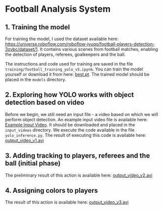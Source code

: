# Football Analysis System

## 1. Training the model
For training the model, I used the dataset available here: https://universe.roboflow.com/roboflow-jvuqo/football-players-detection-3zvbc/dataset/1. It contains various scenes from football matches, enabling the detection of players, referees, goalkeepers and the ball.

The instructions and code used for training are saved in the file `training/football_training_yolo_v5.ipynb`. You can train the model yourself or download it from here: [best.pt](https://drive.google.com/file/d/1YNJ21Vrr-wlLxmvKEbmQ5ONT2FHhWK3A/view?usp=drive_link). The trained model should be placed in the `models` directory.

## 2. Exploring how YOLO works with object detection based on video
Before we begin, we still need an input file - a video based on which we will perform object detection.
An example input video file is available here: [Example Input Video](https://drive.google.com/file/d/1jW4OuN-KLoiaPrYchXYdIi3IxgrKJCEk/view?usp=drive_link).  It should be downloaded and placed in the `input_videos` directory.
We execute the code available in the file `yolo_inference.py`. The result of executing this code is available here: [output_video_v1.avi](https://drive.google.com/file/d/1y_WDv9ub4y9-CTPnE8ZuIwL0xWbV2Xxp/view?usp=drive_link)

## 3. Adding tracking to players, referees and the ball (initial phase)
The preliminary result of this action is available here: [output_video_v2.avi](https://drive.google.com/file/d/1zKfecuWywcJYb9hn1lJwdw-rDs9A-Jq3/view?usp=drive_link)

## 4. Assigning colors to players
The result of this action is available here: [output_video_v3.avi](https://drive.google.com/file/d/1e9_UryUNL4LYPsiGIamHn6dakf295jST/view?usp=drive_link)
